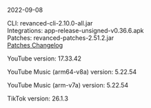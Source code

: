 2022-09-08
  
CLI: revanced-cli-2.10.0-all.jar  
Integrations: app-release-unsigned-v0.36.6.apk  
Patches: revanced-patches-2.51.2.jar  
[Patches Changelog](https://github.com/revanced/revanced-patches/releases/latest)  

YouTube version: 17.33.42  

YouTube Music (arm64-v8a) version: 5.22.54  

YouTube Music (arm-v7a) version: 5.22.54  

TikTok version: 26.1.3  
